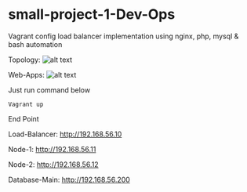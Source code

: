 # small-project-1-Dev-Ops

Vagrant config load balancer implementation using nginx, php, mysql & bash automation

Topology: 
![alt text](https://res.cloudinary.com/telkomdev-gerald/image/upload/v1609516068/Screenshot_from_2021-01-01_19-11-38_aqtqpm.png "Topologi")

Web-Apps: 
![alt text](https://res.cloudinary.com/telkomdev-gerald/image/upload/v1609516071/Screenshot_from_2021-01-01_22-47-24_fyjepd.png "Sosial Media App")




Just run command below

`Vagrant up`

End Point 

Load-Balancer: http://192.168.56.10

Node-1: http://192.168.56.11

Node-2: http://192.168.56.12

Database-Main: http://192.168.56.200

